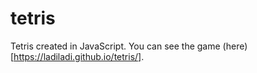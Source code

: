 # tetris
Tetris created in JavaScript.
You can see the game (here)[https://ladiladi.github.io/tetris/].
